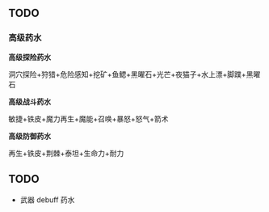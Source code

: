 ## TODO

### 高级药水

**高级探险药水**

洞穴探险+狩猎+危险感知+挖矿+鱼鳃+黑曜石+光芒+夜猫子+水上漂+脚蹼+黑曜石

**高级战斗药水**

敏捷+铁皮+魔力再生+魔能+召唤+暴怒+怒气+箭术

**高级防御药水**

再生+铁皮+荆棘+泰坦+生命力+耐力

## TODO

- 武器 debuff 药水

